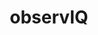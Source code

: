 ---
codehost: https://github.com/observIQ
linkedin: https://linkedin.com/company/observiq
logohandle: observiq
sort: observiq
title: observIQ
twitter: https://x.com/observIQ
website: https://observiq.com/
youtube: https://youtube.com/channel/UCjmuWIC-MkJah3jbSB3BmEw
---